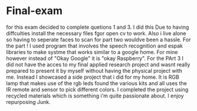 # Final-exam
for this exam decided to complete quetions 1 and 3. I did this Due to having diffculties install the necessary files fgor open cv to work. Also i live alone so having to seperate faces to scan for part two wouldve been a hassle. For the part ! I used program that involves the speech recognition and espak libraries to make systme that works similar to a google home. For mine however instead of "Okay Google" it is "okay Raspberry".
  For the PArt 3 I did not have the acces to my final applied research project and wasnt really prepared to present it by myself without having the physical project with me. Instead I showcased a side project that i did for my home. It is RGB lamp that makes use of the rgb leds found the various kits and all uses the IR remote and sensor to pick different colors. I completed the project using recycled materials which is something i'm quite passionate about. I enjoy repurposing Junk.
